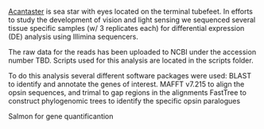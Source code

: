 [Acantaster](http://marinegenomics.oist.jp/cots/viewer/download?project_id=46) is sea star with eyes located on the terminal tubefeet. In efforts to study the development of vision and light sensing we sequenced several tissue specific samples (w/ 3 replicates each) for differential expression (DE) analysis using Illimina sequencers.

The raw data for the reads has been uploaded to NCBI under the accession number TBD. Scripts used for this analysis are located in the scripts folder.

To do this analysis several different software packages were used:
BLAST to identify and annotate the genes of interest.
MAFFT v7.215 to align the opsin sequences, and trimal to gap regions in the alignments
FastTree to construct phylogenomic trees to identify the specific opsin paralogues

Salmon for gene quantificantion 
